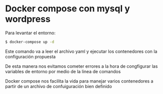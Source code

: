 # Docker compose con mysql y wordpress

Para levantar el entorno:
``` bash
$ docker-compose up -d
 ```

Este comando va a leer el archivo yaml y ejecutar los contenedores con la configuración propuesta

De esta manera nos evitamos cometer errores a la hora de congfigurar las variables de entorno por medio de la linea de comandos 

Docker compose nos facilita la vida para manejar varios contenedores a partir de un archivo de confuiguración bien definido



